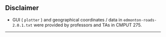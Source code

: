 ## Disclaimer

- GUI ( `plotter` ) and geographical coordinates / data in `edmonton-roads-2.0.1.txt` were provided by professors and TAs in CMPUT 275.

---
